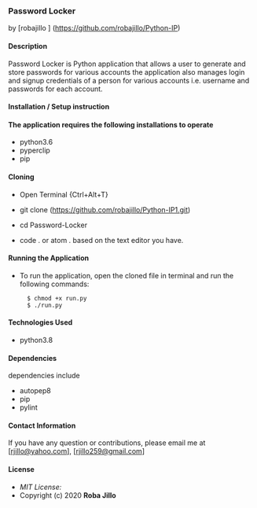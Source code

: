### Password Locker
by [robajillo ] (https://github.com/robajillo/Python-IP)

#### Description
Password Locker is Python application that allows a user to generate and store passwords for various accounts the 
application also manages login and signup credentials of a person for various accounts i.e. username and passwords for each account.

#### Installation / Setup instruction

#### The application requires the following installations to operate 
* python3.6
* pyperclip
* pip

#### Cloning

* Open Terminal {Ctrl+Alt+T}

* git clone (https://github.com/robajillo/Python-IP1.git)

* cd Password-Locker

* code . or atom . based on the text editor you have.

#### Running the Application
* To run the application, open the cloned file in terminal and run the following commands:

        $ chmod +x run.py
        $ ./run.py


#### Technologies Used

* python3.8

#### Dependencies
dependencies include 

* autopep8
* pip
* pylint

#### Contact Information 

If you have any question or contributions, please email me at [rjillo@yahoo.com], [rjillo259@gmail.com]

#### License
* *MIT License:*
* Copyright (c) 2020 **Roba Jillo**